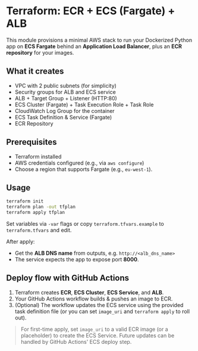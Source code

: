 # Terraform: ECR + ECS (Fargate) + ALB

This module provisions a minimal AWS stack to run your Dockerized Python app on **ECS Fargate** behind an **Application Load Balancer**, plus an **ECR repository** for your images.

## What it creates
- VPC with 2 public subnets (for simplicity)
- Security groups for ALB and ECS service
- ALB + Target Group + Listener (HTTP:80)
- ECS Cluster (Fargate) + Task Execution Role + Task Role
- CloudWatch Log Group for the container
- ECS Task Definition & Service (Fargate)
- ECR Repository

## Prerequisites
- Terraform installed
- AWS credentials configured (e.g., via `aws configure`)
- Choose a region that supports Fargate (e.g., `eu-west-1`).

## Usage
```bash
terraform init
terraform plan -out tfplan
terraform apply tfplan
```

Set variables via `-var` flags or copy `terraform.tfvars.example` to `terraform.tfvars` and edit.

After apply:
- Get the **ALB DNS name** from outputs, e.g. `http://<alb_dns_name>`
- The service expects the app to expose port **8000**.

## Deploy flow with GitHub Actions
1. Terraform creates **ECR**, **ECS Cluster**, **ECS Service**, and **ALB**.
2. Your GitHub Actions workflow builds & pushes an image to ECR.
3. (Optional) The workflow updates the ECS service using the provided task definition file (or you can set `image_uri` and `terraform apply` to roll out).

> For first-time apply, set `image_uri` to a valid ECR image (or a placeholder) to create the ECS Service. Future updates can be handled by GitHub Actions' ECS deploy step.
